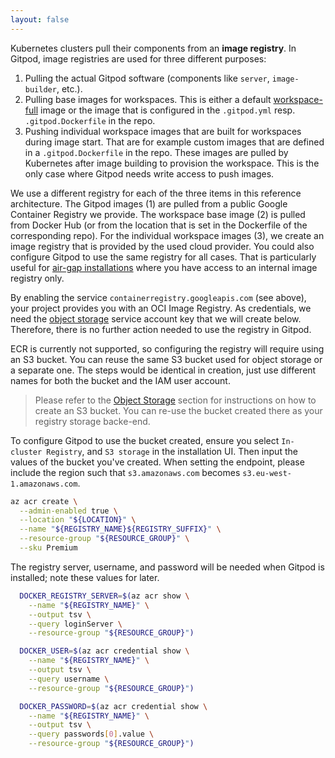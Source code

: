 ```yaml
---
layout: false
---
```


<script lang="ts">
  import CloudPlatformToggle from "$lib/components/docs/cloud-platform-toggle.svelte";
</script>

Kubernetes clusters pull their components from an **image registry**. In Gitpod, image registries are used for three different purposes:

1. Pulling the actual Gitpod software (components like `server`, `image-builder`, etc.).
2. Pulling base images for workspaces. This is either a default [workspace-full](https://hub.docker.com/r/gitpod/workspace-full) image or the image that is configured in the `.gitpod.yml` resp. `.gitpod.Dockerfile` in the repo.
3. Pushing individual workspace images that are built for workspaces during image start. That are for example custom images that are defined in a `.gitpod.Dockerfile` in the repo. These images are pulled by Kubernetes after image building to provision the workspace. This is the only case where Gitpod needs write access to push images.

We use a different registry for each of the three items in this reference architecture. The Gitpod images (1) are pulled from a public Google Container Registry we provide. The workspace base image (2) is pulled from Docker Hub (or from the location that is set in the Dockerfile of the corresponding repo). For the individual workspace images (3), we create an image registry that is provided by the used cloud provider. You could also configure Gitpod to use the same registry for all cases. That is particularly useful for [air-gap installations](../advanced/air-gap) where you have access to an internal image registry only.

<CloudPlatformToggle id="cloud-platform-toggle-registry">
<div slot="gcp">

By enabling the service `containerregistry.googleapis.com` (see above), your project provides you with an OCI Image Registry. As credentials, we need the [object storage](#object-storage) service account key that we will create below. Therefore, there is no further action needed to use the registry in Gitpod.

</div>
<div slot="aws">

ECR is currently not supported, so configuring the registry will require using an S3 bucket. You can reuse the same S3 bucket used for object storage or a separate one. The steps would be identical in creation, just use different names for both the bucket and the IAM user account.

> Please refer to the [Object Storage](./single-cluster-ref-arch#object-storage) section for instructions on how to create an S3 bucket. You can re-use the bucket created there as your registry storage backe-end.

To configure Gitpod to use the bucket created, ensure you select `In-cluster Registry`, and `S3 storage` in the installation UI. Then input the values of the bucket you've created. When setting the endpoint, please include the region such that `s3.amazonaws.com` becomes `s3.eu-west-1.amazonaws.com`.

</div>

<div slot="azure">


```bash
az acr create \
  --admin-enabled true \
  --location "${LOCATION}" \
  --name "${REGISTRY_NAME}${REGISTRY_SUFFIX}" \
  --resource-group "${RESOURCE_GROUP}" \
  --sku Premium
```

The registry server, username, and password will be needed when Gitpod is installed; note these values for later.

```bash
  DOCKER_REGISTRY_SERVER=$(az acr show \
    --name "${REGISTRY_NAME}" \
    --output tsv \
    --query loginServer \
    --resource-group "${RESOURCE_GROUP}")

  DOCKER_USER=$(az acr credential show \
    --name "${REGISTRY_NAME}" \
    --output tsv \
    --query username \
    --resource-group "${RESOURCE_GROUP}")

  DOCKER_PASSWORD=$(az acr credential show \
    --name "${REGISTRY_NAME}" \
    --output tsv \
    --query passwords[0].value \
    --resource-group "${RESOURCE_GROUP}")
```

</div>

</CloudPlatformToggle>
